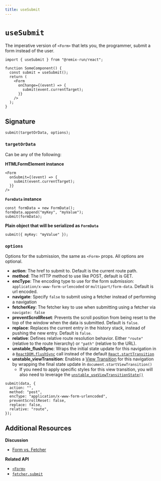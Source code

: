 ```yaml
---
title: useSubmit
---
```


# `useSubmit`

The imperative version of `<Form>` that lets you, the programmer, submit a form instead of the user.

```tsx
import { useSubmit } from "@remix-run/react";

function SomeComponent() {
  const submit = useSubmit();
  return (
    <Form
      onChange={(event) => {
        submit(event.currentTarget);
      }}
    />
  );
}
```

## Signature

```tsx
submit(targetOrData, options);
```

### `targetOrData`

Can be any of the following:

**HTMLFormElement instance**

```tsx
<Form
  onSubmit={(event) => {
    submit(event.currentTarget);
  }}
/>
```

**`FormData` instance**

```tsx
const formData = new FormData();
formData.append("myKey", "myValue");
submit(formData);
```

**Plain object that will be serialized as `FormData`**

```tsx
submit({ myKey: "myValue" });
```

### `options`

Options for the submission, the same as `<Form>` props. All options are optional.

- **action**: The href to submit to. Default is the current route path.
- **method**: The HTTP method to use like POST, default is GET.
- **encType**: The encoding type to use for the form submission: `application/x-www-form-urlencoded` or `multipart/form-data`. Default is url encoded.
- **navigate**: Specify `false` to submit using a fetcher instead of performing a navigation
- **fetcherKey**: The fetcher key to use when submitting using a fetcher via `navigate: false`
- **preventScrollReset**: Prevents the scroll position from being reset to the top of the window when the data is submitted. Default is `false`.
- **replace**: Replaces the current entry in the history stack, instead of pushing the new entry. Default is `false`.
- **relative**: Defines relative route resolution behavior. Either `"route"` (relative to the route hierarchy) or `"path"` (relative to the URL).
- **unstable_flushSync**: Wraps the initial state update for this navigation in a [`ReactDOM.flushSync`][flush-sync] call instead of the default [`React.startTransition`][start-transition]
- **unstable_viewTransition**: Enables a [View Transition][view-transitions] for this navigation by wrapping the final state update in `document.startViewTransition()`
  - If you need to apply specific styles for this view transition, you will also need to leverage the [`unstable_useViewTransitionState()`][use-view-transition-state]

```tsx
submit(data, {
  action: "",
  method: "post",
  encType: "application/x-www-form-urlencoded",
  preventScrollReset: false,
  replace: false,
  relative: "route",
});
```

## Additional Resources

**Discussion**

- [Form vs. Fetcher][form-vs-fetcher]

**Related API**

- [`<Form>`][form]
- [`fetcher.submit`][fetcher-submit]

[form-vs-fetcher]: ../discussion/form-vs-fetcher
[form]: ../components/form
[fetcher-submit]: ../hooks/use-fetcher#fetchersubmitformdata-options
[flush-sync]: https://react.dev/reference/react-dom/flushSync
[start-transition]: https://react.dev/reference/react/startTransition
[view-transitions]: https://developer.mozilla.org/en-US/docs/Web/API/View_Transitions_API
[use-view-transition-state]: ../hooks//use-view-transition-state
